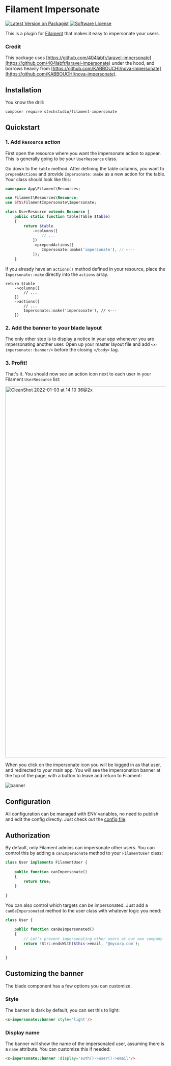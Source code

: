 # Filament Impersonate

[![Latest Version on Packagist](https://img.shields.io/packagist/v/stechstudio/filament-impersonate.svg?style=flat-square)](https://packagist.org/packages/stechstudio/filament-impersonate)
[![Software License](https://img.shields.io/badge/license-MIT-brightgreen.svg?style=flat-square)](LICENSE.md)

This is a plugin for [Filament](https://filamentadmin.com/) that makes it easy to impersonate your users. 

### Credit

This package uses [https://github.com/404labfr/laravel-impersonate](https://github.com/404labfr/laravel-impersonate) under the hood, and borrows heavily from [https://github.com/KABBOUCHI/nova-impersonate](https://github.com/KABBOUCHI/nova-impersonate).

## Installation

You know the drill:

```bash
composer require stechstudio/filament-impersonate
```

## Quickstart

### 1. Add `Resource` action

First open the resource where you want the impersonate action to appear. This is generally going to be your `UserResource` class.

Go down to the `table` method. After defining the table columns, you want to `prependActions` and provide `Impersonate::make` as a new action for the table. Your class should look like this:

```php
namespace App\Filament\Resources;

use Filament\Resources\Resource;
use STS\FilamentImpersonate\Impersonate;

class UserResource extends Resource {
    public static function table(Table $table)
    {
        return $table
            ->columns([
                // ...
            ])
            ->prependActions([
                Impersonate::make('impersonate'), // <--- 
            ]);
    }
```

If you already have an `actions()` method defined in your resource, place the `Impersonate::make` directly into the `actions` array.

```
return $table
    ->columns([
        // ...
    ])
    ->actions([
        // ...
        Impersonate::make('impersonate'), // <---
    ])
```
    

### 2. Add the banner to your blade layout

The only other step is to display a notice in your app whenever you are impersonating another user. Open up your master layout file and add `<x-impersonate::banner/>` before the closing `</body>` tag.

### 3. Profit!

That's it. You should now see an action icon next to each user in your Filament `UserResource` list:

<img width="1164" alt="CleanShot 2022-01-03 at 14 10 36@2x" src="https://user-images.githubusercontent.com/203749/147969981-01d18612-bc71-4503-89f6-a8e625ba2a5d.png">

When you click on the impersonate icon you will be logged in as that user, and redirected to your main app. You will see the impersonation banner at the top of the page, with a button to leave and return to Filament:

![banner](https://user-images.githubusercontent.com/203749/112773267-5331b400-9003-11eb-85ae-b54c458fb5aa.png)


## Configuration

All configuration can be managed with ENV variables, no need to publish and edit the config directly. Just check out the [config file](/config/filament-impersonate.php).

## Authorization

By default, only Filament admins can impersonate other users. You can control this by adding a `canImpersonate` method to your `FilamentUser` class:

```php
class User implements FilamentUser {
    
    public function canImpersonate()
    {
        return true;
    }
    
}
```

You can also control which targets can *be* impersonated. Just add a `canBeImpersonated` method to the user class with whatever logic you need:

```php
class User {

    public function canBeImpersonated()
    {
        // Let's prevent impersonating other users at our own company
        return !Str::endsWith($this->email, '@mycorp.com');
    }
    
}
``` 

## Customizing the banner

The blade component has a few options you can customize. 

### Style

The banner is dark by default, you can set this to light:

```html
<x-impersonate::banner style='light'/>
```

### Display name

The banner will show the name of the impersonated user, assuming there is a `name` attribute. You can customize this if needed:

```html
<x-impersonate::banner :display='auth()->user()->email'/>
```


